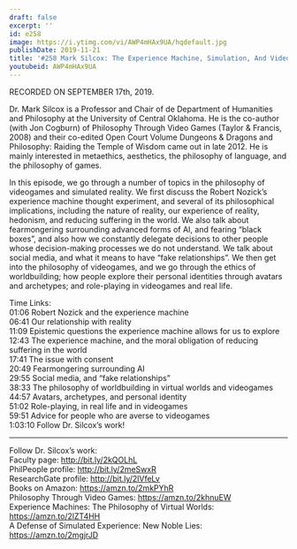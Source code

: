 ```yaml
---
draft: false
excerpt: ''
id: e258
image: https://i.ytimg.com/vi/AWP4mHAx9UA/hqdefault.jpg
publishDate: 2019-11-21
title: '#258 Mark Silcox: The Experience Machine, Simulation, And Videogames'
youtubeid: AWP4mHAx9UA
---
```

RECORDED ON SEPTEMBER 17th, 2019.

Dr. Mark Silcox is a Professor and Chair of de Department of Humanities and Philosophy at the University of Central Oklahoma. He is the co-author (with Jon Cogburn) of Philosophy Through Video Games (Taylor & Francis, 2008) and their co-edited Open Court Volume Dungeons & Dragons and Philosophy: Raiding the Temple of Wisdom came out in late 2012. He is mainly interested in metaethics, aesthetics, the philosophy of language, and the philosophy of games.

In this episode, we go through a number of topics in the philosophy of videogames and simulated reality. We first discuss the Robert Nozick’s experience machine thought experiment, and several of its philosophical implications, including the nature of reality, our experience of reality, hedonism, and reducing suffering in the world. We also talk about fearmongering surrounding advanced forms of AI, and fearing “black boxes”, and also how we constantly delegate decisions to other people whose decision-making processes we do not understand. We talk about social media, and what it means to have “fake relationships”. We then get into the philosophy of videogames, and we go through the ethics of worldbuilding; how people explore their personal identities through avatars and archetypes; and role-playing in videogames and real life.

Time Links:  
01:06  Robert Nozick and the experience machine  
06:41  Our relationship with reality  
11:09  Epistemic questions the experience machine allows for us to explore  
12:43  The experience machine, and the moral obligation of reducing suffering in the world  
17:41  The issue with consent  
20:49  Fearmongering surrounding AI  
29:55  Social media, and “fake relationships”  
38:33  The philosophy of worldbuilding in virtual worlds and videogames  
44:57  Avatars, archetypes, and personal identity  
51:02  Role-playing, in real life and in videogames  
59:51  Advice for people who are averse to videogames  
1:03:10  Follow Dr. Silcox’s work!

---

Follow Dr. Silcox’s work:  
Faculty page: http://bit.ly/2kQOLhL  
PhilPeople profile: http://bit.ly/2meSwxR  
ResearchGate profile: http://bit.ly/2lVfeLv  
Books on Amazon: https://amzn.to/2mkPYhR  
Philosophy Through Video Games: https://amzn.to/2khnuEW  
Experience Machines: The Philosophy of Virtual Worlds: https://amzn.to/2lZT4HH  
A Defense of Simulated Experience: New Noble Lies: https://amzn.to/2mgjrJD
